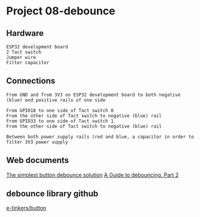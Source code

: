 #       Project 08-debounce

##      Hardware

    ESP32 development board  
    2 Tact switch  
    Jumper wire  
    Filter capacitor  

##      Connections

    From GND and from 3V3 on ESP32 development board to both negative (blue) and positive rails of one side  

    From GPIO18 to one side of Tact switch 0  
    From the other side of Tact switch to negative (blue) rail  
    From GPIO33 to one side of Tact switch 1  
    From the other side of Tact switch to negative (blue) rail  

    Between both power supply rails (red and blue, a capacitor in order to filter 3V3 power supply  

##      Web documents

   [The simplest button debounce solution](https://www.e-tinkers.com/2021/05/the-simplest-button-debounce-solution/)
   [A Guide to debouncing. Part 2](http://www.ganssle.com/debouncing-pt2.htm)

##      debounce library github

   [e-tinkers/button](https://github.com/e-tinkers/button)




